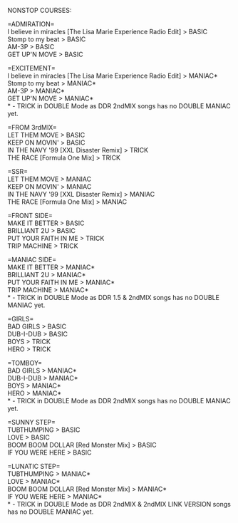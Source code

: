 NONSTOP COURSES:

=ADMIRATION=
<br>I believe in miracles [The Lisa Marie Experience Radio Edit] > BASIC
<br>Stomp to my beat > BASIC
<br>AM-3P > BASIC
<br>GET UP'N MOVE > BASIC

=EXCITEMENT=
<br>I believe in miracles [The Lisa Marie Experience Radio Edit] > MANIAC*
<br>Stomp to my beat > MANIAC*
<br>AM-3P > MANIAC*
<br>GET UP'N MOVE > MANIAC*
<br>* - TRICK in DOUBLE Mode as DDR 2ndMIX songs has no DOUBLE MANIAC yet.

=FROM 3rdMIX=
<br>LET THEM MOVE > BASIC
<br>KEEP ON MOVIN' > BASIC
<br>IN THE NAVY '99 [XXL Disaster Remix] > TRICK
<br>THE RACE [Formula One Mix] > TRICK

=SSR=
<br>LET THEM MOVE > MANIAC
<br>KEEP ON MOVIN' > MANIAC
<br>IN THE NAVY '99 [XXL Disaster Remix] > MANIAC
<br>THE RACE [Formula One Mix] > MANIAC

=FRONT SIDE=
<br>MAKE IT BETTER > BASIC
<br>BRILLIANT 2U > BASIC
<br>PUT YOUR FAITH IN ME > TRICK
<br>TRIP MACHINE > TRICK

=MANIAC SIDE=
<br>MAKE IT BETTER > MANIAC*
<br>BRILLIANT 2U > MANIAC*
<br>PUT YOUR FAITH IN ME > MANIAC*
<br>TRIP MACHINE > MANIAC*
<br>* - TRICK in DOUBLE Mode as DDR 1.5 & 2ndMIX songs has no DOUBLE MANIAC yet.

=GIRLS=
<br>BAD GIRLS > BASIC
<br>DUB-I-DUB > BASIC
<br>BOYS > TRICK
<br>HERO > TRICK

=TOMBOY=
<br>BAD GIRLS > MANIAC*
<br>DUB-I-DUB > MANIAC*
<br>BOYS > MANIAC*
<br>HERO > MANIAC*
<br>* - TRICK in DOUBLE Mode as DDR 2ndMIX songs has no DOUBLE MANIAC yet.

=SUNNY STEP=
<br>TUBTHUMPING > BASIC
<br>LOVE > BASIC
<br>BOOM BOOM DOLLAR [Red Monster Mix] > BASIC
<br>IF YOU WERE HERE > BASIC

=LUNATIC STEP=
<br>TUBTHUMPING > MANIAC*
<br>LOVE > MANIAC*
<br>BOOM BOOM DOLLAR [Red Monster Mix] > MANIAC*
<br>IF YOU WERE HERE > MANIAC*
<br>* - TRICK in DOUBLE Mode as DDR 2ndMIX & 2ndMIX LINK VERSION songs has no DOUBLE MANIAC yet.
